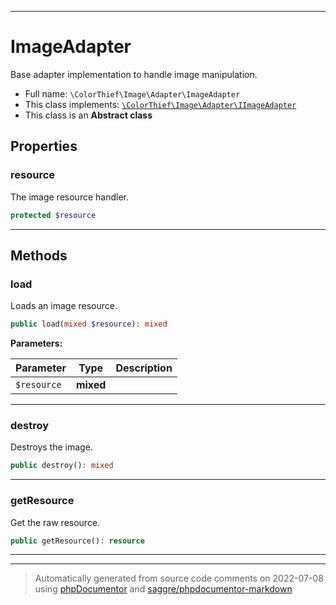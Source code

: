 ***

# ImageAdapter

Base adapter implementation to handle image manipulation.



* Full name: `\ColorThief\Image\Adapter\ImageAdapter`
* This class implements:
[`\ColorThief\Image\Adapter\IImageAdapter`](./IImageAdapter.md)
* This class is an **Abstract class**



## Properties


### resource

The image resource handler.

```php
protected $resource
```






***

## Methods


### load

Loads an image resource.

```php
public load(mixed $resource): mixed
```








**Parameters:**

| Parameter | Type | Description |
|-----------|------|-------------|
| `$resource` | **mixed** |  |




***

### destroy

Destroys the image.

```php
public destroy(): mixed
```











***

### getResource

Get the raw resource.

```php
public getResource(): resource
```











***


***
> Automatically generated from source code comments on 2022-07-08 using [phpDocumentor](http://www.phpdoc.org/) and [saggre/phpdocumentor-markdown](https://github.com/Saggre/phpDocumentor-markdown)
